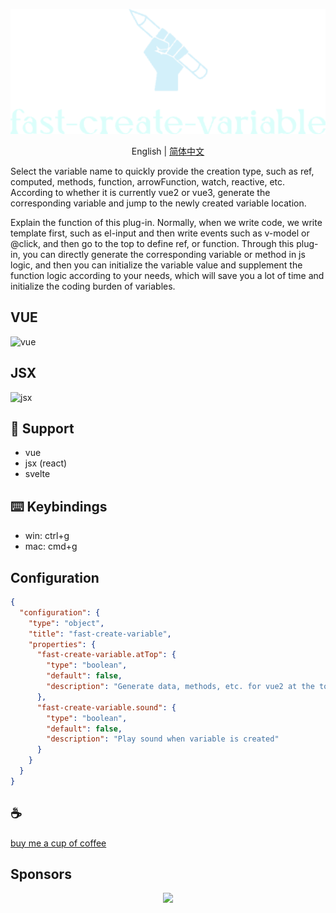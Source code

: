 <p align="center">
<img height="200" src="./assets/kv.png" alt="fast-create-variable">
</p>
<p align="center"> English | <a href="./README_zh.md">简体中文</a></p>

Select the variable name to quickly provide the creation type, such as ref, computed, methods, function, arrowFunction, watch, reactive, etc. According to whether it is currently vue2 or vue3, generate the corresponding variable and jump to the newly created variable location.

Explain the function of this plug-in. Normally, when we write code, we write template first, such as el-input and then write events such as v-model or @click, and then go to the top to define ref, or function. Through this plug-in, you can directly generate the corresponding variable or method in js logic, and then you can initialize the variable value and supplement the function logic according to your needs, which will save you a lot of time and initialize the coding burden of variables.

## VUE
![vue](/assets/vue.gif)

## JSX
![jsx](/assets/jsx.gif)

## 🚀 Support
- vue
- jsx (react)
- svelte

## ⌨️ Keybindings
- win: ctrl+g
- mac: cmd+g

## Configuration
```json
{
  "configuration": {
    "type": "object",
    "title": "fast-create-variable",
    "properties": {
      "fast-create-variable.atTop": {
        "type": "boolean",
        "default": false,
        "description": "Generate data, methods, etc. for vue2 at the top or at the bottom"
      },
      "fast-create-variable.sound": {
        "type": "boolean",
        "default": false,
        "description": "Play sound when variable is created"
      }
    }
  }
}
```

## :coffee:

[buy me a cup of coffee](https://github.com/Simon-He95/sponsor)

## Sponsors

<p align="center">
  <a href="https://cdn.jsdelivr.net/gh/Simon-He95/sponsor@main/sponsors.svg">
    <img src="https://cdn.jsdelivr.net/gh/Simon-He95/sponsor@main/sponsors.png"/>
  </a>
</p>
